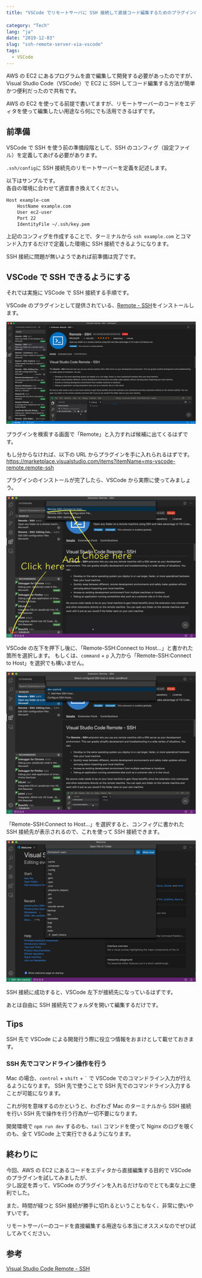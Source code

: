 ```yaml
---
title: "VSCode でリモートサーバに SSH 接続して直接コード編集するためのプラグインの紹介"

category: "Tech"
lang: "ja"
date: "2019-12-03"
slug: "ssh-remote-server-via-vscode"
tags:
  - VSCode
---
```


AWS の EC2 にあるプログラムを直で編集して開発する必要があったのですが、  
Visual Studio Code（VSCode）で EC2 に SSH してコード編集する方法が簡単かつ便利だったので共有です。

AWS の EC2 を使ってる前提で書いてますが、リモートサーバーのコードをエディタを使って編集したい用途なら何にでも活用できるはずです。

## 前準備

VSCode で SSH を使う前の準備段階として、SSH のコンフィグ（設定ファイル）を定義してあげる必要があります。

`.ssh/config`に SSH 接続先のリモートサーバーを定義を記述します。

以下はサンプルです。  
各自の環境に合わせて適宜書き換えてください。

```
Host example-com
    HostName example.com
    User ec2-user
    Port 22
    IdentityFile ~/.ssh/key.pem
```

上記のコンフィグを作成することで、ターミナルから `ssh example.com` とコマンド入力するだけで定義した環境に SSH 接続できるようになります。

SSH 接続に問題が無いようであれば前準備は完了です。

## VSCode で SSH できるようにする

それでは実施に VSCode で SSH 接続する手順です。

VSCode のプラグインとして提供されている、[Remote - SSH](https://marketplace.visualstudio.com/items?itemName=ms-vscode-remote.remote-ssh)をインストールします。

![VScode-Remote-SSH-01](./VScode-Remote-SSH-01.png)

プラグインを検索する画面で「Remote」と入力すれば候補に出てくるはずです。

もし分からなければ、以下の URL からプラグインを手に入れられるはずです。  
https://marketplace.visualstudio.com/items?itemName=ms-vscode-remote.remote-ssh

プラグインのインストールが完了したら、VSCode から実際に使ってみましょう。

![VScode-Remote-SSH-02](./VScode-Remote-SSH-02.png)

VSCode の左下を押下し後に、「Remote-SSH:Connect to Host...」と書かれた箇所を選択します。
もしくは、`command` + `p` 入力から「Remote-SSH:Connect to Host」を選択でも構いません。

![VScode-Remote-SSH-03](./VScode-Remote-SSH-03.png)

「Remote-SSH:Connect to Host...」を選択すると、コンフィグに書かれた SSH 接続先が表示されるので、これを使って SSH 接続できます。

![VScode-Remote-SSH-04](./VScode-Remote-SSH-04.png)

SSH 接続に成功すると、VSCode 左下が接続先になっているはずです。

あとは自由に SSH 接続先でフォルダを開いて編集するだけです。

## Tips

SSH 先で VSCode による開発行う際に役立つ情報をおまけとして載せておきます。

### SSH 先でコマンドライン操作を行う

Mac の場合、`control` + `shift` + `` ` `` で VSCode でのコマンドライン入力が行えるようになります。
SSH 先で使うことで SSH 先でのコマンドライン入力することが可能になります。

これが何を意味するのかというと、わざわざ Mac のターミナルから SSH 接続を行い SSH 先で操作を行う行為が一切不要になります。

開発環境で `npm run dev` するのも、`tail` コマンドを使って Nginx のログを覗くのも、全て VSCode 上で実行できるようになります。

## 終わりに

今回、AWS の EC2 にあるコードをエディタから直接編集する目的で VSCode のプラグインを試してみましたが、  
少し設定を弄って、VSCode のプラグインを入れるだけなのでとても楽な上に便利でした。

また、時間が経つと SSH 接続が勝手に切れるということもなく、非常に使いやすいです。

リモートサーバーのコードを直接編集する用途なら本当にオススメなのでぜひ試してみてください。

## 参考

[Visual Studio Code Remote - SSH](https://marketplace.visualstudio.com/items?itemName=ms-vscode-remote.remote-ssh)
